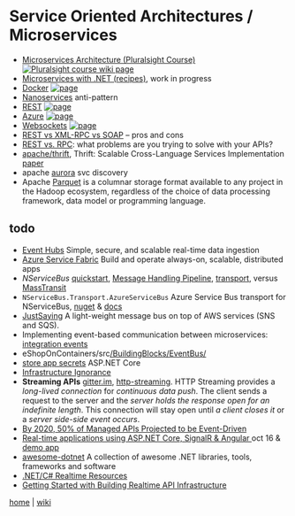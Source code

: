 # Service Oriented Architectures / Microservices

- [Microservices Architecture (Pluralsight Course)](./soa/Microservices-Architecture.md) [![Pluralsight course wiki page](https://img.shields.io/badge/Pluralsight-wiki-red.svg)](./soa/Microservices-Architecture.md)
- [Microservices with .NET (recipes)](./soa/Microservices-with-.NET.md), work in progress
- [Docker](./soa/Docker.md) [![page](https://img.shields.io/badge/wiki-page-green.svg)](soa/Docker.md)
- [Nanoservices](./soa/nanosvc.md) anti-pattern
- [REST](rest.md) [![page](https://img.shields.io/badge/wiki-page-green.svg)](rest.md)
- [Azure](soa/azure.md) [![page](https://img.shields.io/badge/wiki-page-green.svg)](soa/azure.md)
- [Websockets](soa/websockets.md) [![page](https://img.shields.io/badge/wiki-page-green.svg)](soa/websockets.md)
- [REST vs XML-RPC vs SOAP](https://maxivak.com/rest-vs-xml-rpc-vs-soap/)  – pros and cons
- [REST vs. RPC](https://cloud.google.com/blog/products/application-development/rest-vs-rpc-what-problems-are-you-trying-to-solve-with-your-apis): what problems are you trying to solve with your APIs?
- [apache/thrift](https://github.com/apache/thrift/tree/master/tutorial), Thrift: Scalable Cross-Language Services Implementation [paper](https://thrift.apache.org/static/files/thrift-20070401.pdf)
- apache [aurora](http://aurora.apache.org/documentation/latest/features/service-discovery/) svc discovery
- Apache [Parquet](https://parquet.apache.org/) is a columnar storage format available to any project in the Hadoop ecosystem, regardless of the choice of data processing framework, data model or programming language.

## todo

- [Event Hubs](https://azure.microsoft.com/en-us/services/event-hubs/) Simple, secure, and scalable real-time data ingestion
- [Azure Service Fabric](https://azure.microsoft.com/en-us/services/service-fabric/) Build and operate always-on, scalable, distributed apps
- *NServiceBus* [quickstart](https://docs.particular.net/tutorials/quickstart/), [Message Handling Pipeline](https://docs.particular.net/nservicebus/pipeline/), [transport](https://docs.particular.net/transports/azure-service-bus/), versus [MassTransit](http://looselycoupledlabs.com/2014/11/masstransit-versus-nservicebus-fight/)
- `NServiceBus.Transport.AzureServiceBus` Azure Service Bus transport for NServiceBus, [nuget](https://www.nuget.org/packages/NServiceBus.Transport.AzureServiceBus/) & [docs](https://docs.particular.net/nservicebus/hosting/publishing-from-web-applications)
- [JustSaying](https://github.com/justeat/JustSaying) A light-weight message bus on top of AWS services (SNS and SQS).
- Implementing event-based communication between microservices: [integration events](https://docs.microsoft.com/en-us/dotnet/standard/microservices-architecture/multi-container-microservice-net-applications/integration-event-based-microservice-communications)
- eShopOnContainers/src[/BuildingBlocks/EventBus/](https://github.com/dotnet-architecture/eShopOnContainers/tree/master/src/BuildingBlocks/EventBus)
- [store app secrets](https://docs.microsoft.com/en-us/dotnet/standard/microservices-architecture/secure-net-microservices-web-applications/developer-app-secrets-storage) ASP.NET Core
- [Infrastructure Ignorance](https://ayende.com/blog/3137/infrastructure-ignorance)
- **Streaming APIs** [gitter.im](https://developer.gitter.im/docs/streaming-api), [http-streaming](https://realtimeapi.io/hub/http-streaming/). HTTP Streaming provides a _long-lived connection_ for _continuous data push_. The client sends a request to the server and the _server holds the response open for an indefinite length_. This connection will stay open until _a client closes it_ or a _server side-side event occurs_.
- [By 2020, 50% of Managed APIs Projected to be Event-Driven](https://realtimeapi.io/2020-50-percent-managed-apis-projected-event-driven/)
- [Real-time applications using ASP.NET Core, SignalR & Angular ](https://chsakell.com/2016/10/10/real-time-applications-using-asp-net-core-signalr-angular/) oct 16 & [demo app](https://github.com/chsakell/aspnet-core-signalr-angular)
- [awesome-dotnet](https://github.com/quozd/awesome-dotnet) A collection of awesome .NET libraries, tools, frameworks and software
- [.NET/C# Realtime Resources](https://realtimeapi.io/hub/dotnet-c-realtime-resources/)
- [Getting Started with Building Realtime API Infrastructure](https://realtimeapi.io/getting-started-with-building-realtime-api-infrastructure/)

[home](../README.md) | [wiki](https://github.com/illegitimis/Tutorial/wiki)